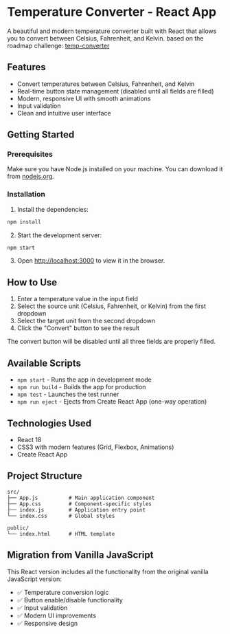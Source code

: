 # Temperature Converter - React App

A beautiful and modern temperature converter built with React that allows you to convert between Celsius, Fahrenheit, and Kelvin. based on the roadmap challenge: [temp-converter](https://roadmap.sh/projects/temperature-converter)

## Features

- Convert temperatures between Celsius, Fahrenheit, and Kelvin
- Real-time button state management (disabled until all fields are filled)
- Modern, responsive UI with smooth animations
- Input validation
- Clean and intuitive user interface

## Getting Started

### Prerequisites

Make sure you have Node.js installed on your machine. You can download it from [nodejs.org](https://nodejs.org/).

### Installation

1. Install the dependencies:
```bash
npm install
```

2. Start the development server:
```bash
npm start
```

3. Open [http://localhost:3000](http://localhost:3000) to view it in the browser.

## How to Use

1. Enter a temperature value in the input field
2. Select the source unit (Celsius, Fahrenheit, or Kelvin) from the first dropdown
3. Select the target unit from the second dropdown
4. Click the "Convert" button to see the result

The convert button will be disabled until all three fields are properly filled.

## Available Scripts

- `npm start` - Runs the app in development mode
- `npm run build` - Builds the app for production
- `npm test` - Launches the test runner
- `npm run eject` - Ejects from Create React App (one-way operation)

## Technologies Used

- React 18
- CSS3 with modern features (Grid, Flexbox, Animations)
- Create React App

## Project Structure

```
src/
├── App.js          # Main application component
├── App.css         # Component-specific styles
├── index.js        # Application entry point
└── index.css       # Global styles

public/
└── index.html      # HTML template
```

## Migration from Vanilla JavaScript

This React version includes all the functionality from the original vanilla JavaScript version:

- ✅ Temperature conversion logic
- ✅ Button enable/disable functionality
- ✅ Input validation
- ✅ Modern UI improvements
- ✅ Responsive design